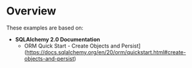 # Overview

These examples are based on:

  - **SQLAlchemy 2.0 Documentation**
    - ORM Quick Start - Create Objects and
      Persist](https://docs.sqlalchemy.org/en/20/orm/quickstart.html#create-objects-and-persist)
